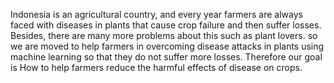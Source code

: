 Indonesia is an agricultural country, and every year farmers are always faced with diseases in plants that cause crop failure and then suffer losses. Besides, there are many more problems about this such as plant lovers. so we are moved to help farmers in overcoming disease attacks in plants using machine learning so that they do not suffer more losses. Therefore our goal is How to help farmers reduce the harmful effects of disease on crops.
